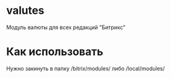 # valutes
Модуль валюты для всех редакций "Битрикс"
# Как использовать
Нужно закинуть в папку /bitrix/modules/ либо /local/modules/
